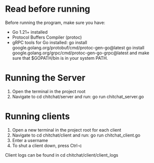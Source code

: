 # Read before running
Before running the program, make sure you have:
- Go 1.21+ installed
- Protocol Buffers Compiler (protoc)
- gRPC tools for Go installed:
      go install google.golang.org/protobuf/cmd/protoc-gen-go@latest
      go install google.golang.org/grpc/cmd/protoc-gen-go-grpc@latest
  and make sure that $GOPATH/bin is in your system PATH.

# Running the Server
1. Open the terminal in the project root
2. Navigate to cd chitchat/server and run: go run chitchat_server.go

# Running clients
1. Open a new terminal in the project root for each client
2. Navigate to cd chitchat/client and run: go run chitchat_client.go
3. Enter a username
4. To shut a client down, press Ctrl-c

Client logs can be found in cd chitchat/client/client_logs
